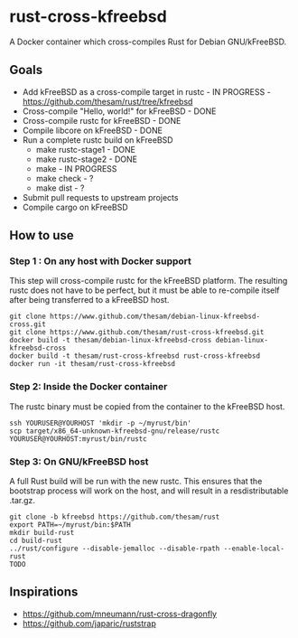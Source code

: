 # rust-cross-kfreebsd
A Docker container which cross-compiles Rust for Debian GNU/kFreeBSD.

## Goals
* Add kFreeBSD as a cross-compile target in rustc - IN PROGRESS - https://github.com/thesam/rust/tree/kfreebsd
* Cross-compile "Hello, world!" for kFreeBSD - DONE
* Cross-compile rustc for kFreeBSD - DONE
* Compile libcore on kFreeBSD - DONE
* Run a complete rustc build on kFreeBSD
  * make rustc-stage1 - DONE
  * make rustc-stage2 - DONE
  * make - IN PROGRESS
  * make check - ?
  * make dist - ?
* Submit pull requests to upstream projects
* Compile cargo on kFreeBSD

## How to use
### Step 1 : On any host with Docker support
This step will cross-compile rustc for the kFreeBSD platform. The resulting rustc does not have to be perfect, but it must be able to re-compile itself after being transferred to a kFreeBSD host.
```
git clone https://www.github.com/thesam/debian-linux-kfreebsd-cross.git
git clone https://www.github.com/thesam/rust-cross-kfreebsd.git
docker build -t thesam/debian-linux-kfreebsd-cross debian-linux-kfreebsd-cross
docker build -t thesam/rust-cross-kfreebsd rust-cross-kfreebsd
docker run -it thesam/rust-cross-kfreebsd
```
### Step 2: Inside the Docker container
The rustc binary must be copied from the container to the kFreeBSD host.
```
ssh YOURUSER@YOURHOST 'mkdir -p ~/myrust/bin'
scp target/x86_64-unknown-kfreebsd-gnu/release/rustc YOURUSER@YOURHOST:myrust/bin/rustc
```
### Step 3: On GNU/kFreeBSD host
A full Rust build will be run with the new rustc. This ensures that the bootstrap process will work on the host, and will result in a resdistributable .tar.gz.
```
git clone -b kfreebsd https://github.com/thesam/rust
export PATH=~/myrust/bin:$PATH
mkdir build-rust
cd build-rust
../rust/configure --disable-jemalloc --disable-rpath --enable-local-rust
TODO
```

## Inspirations
* https://github.com/mneumann/rust-cross-dragonfly
* https://github.com/japaric/ruststrap
